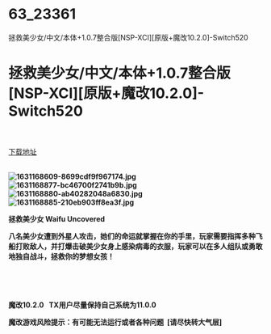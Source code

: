 # 63_23361
拯救美少女/中文/本体+1.0.7整合版[NSP-XCI][原版+魔改10.2.0]-Switch520
# 拯救美少女/中文/本体+1.0.7整合版[NSP-XCI][原版+魔改10.2.0]-Switch520
 <br/></br>
[下载地址](https://www.switch520.cc/article/23361 "下载地址")
<br/></br>

<p><strong><img title="1631168609-8699cdf9f967174.jpg" src="https://www.switch520.cc/muke_img/2021_10_15_e84af8ee84839.jpg" alt="1631168609-8699cdf9f967174.jpg"></strong><br>
<strong><img title="1631168877-bc46700f2741b9b.jpg" src="https://www.switch520.cc/muke_img/2021_10_15_488ad703adbdb.jpg" alt="1631168877-bc46700f2741b9b.jpg"></strong><br>
<strong><img title="1631168880-ab40282048a6830.jpg" src="https://www.switch520.cc/muke_img/2021_10_15_fba9dce5c89ba.jpg" alt="1631168880-ab40282048a6830.jpg"></strong><br>
<strong><img title="1631168885-210eb903ff8ea3f.jpg" src="https://www.switch520.cc/muke_img/2021_10_15_24c12b4bda210.jpg" alt="1631168885-210eb903ff8ea3f.jpg">&nbsp;</strong></p>
<p><strong>拯救美少女 Waifu Uncovered</strong></p>
<p><strong>八名美少女遭到外星人攻击，她们的命运就掌握在你的手里，玩家需要指挥多种飞船打败敌人，并打爆击破美少女身上感染病毒的衣服，玩家可以在多人组队或勇敢地独自战斗，拯救你的梦想女孩！</strong></p>
<p>&nbsp;</p>
<p>&nbsp;</p>
<p><strong>魔改10.2.0 &nbsp;&nbsp;TX用户尽量保持自己系统为11.0.0</strong></p>
<p><strong>魔改游戏风险提示：有可能无法运行或者各种问题 &nbsp;[请尽快转大气层]</strong></p>
